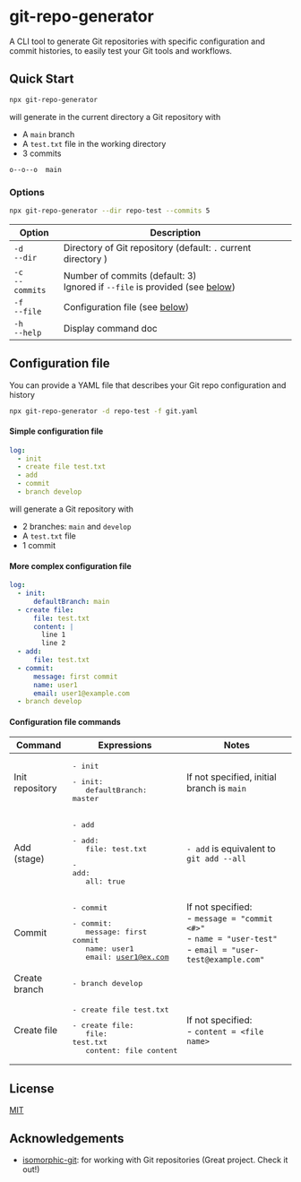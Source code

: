 # git-repo-generator

A CLI tool to generate Git repositories with specific configuration and commit histories, to easily test your Git tools and workflows.

## Quick Start

```sh
npx git-repo-generator
```

will generate in the current directory a Git repository with

- A `main` branch
- A `test.txt` file in the working directory
- 3 commits

```
o--o--o  main
```

### Options

```sh
npx git-repo-generator --dir repo-test --commits 5
```

| Option                 | Description                                                                                             |
| ---------------------- | ------------------------------------------------------------------------------------------------------- |
| `-d` <br/> `--dir`     | Directory of Git repository (default: `.` current directory )                                           |
| `-c` <br/> `--commits` | Number of commits (default: 3) <br/> Ignored if `--file` is provided (see [below](#configuration-file)) |
| `-f` <br/> `--file`    | Configuration file (see [below](#configuration-file))                                                   |
| `-h` <br/> `--help`    | Display command doc                                                                                     |

## Configuration file

You can provide a YAML file that describes your Git repo configuration and history

```sh
npx git-repo-generator -d repo-test -f git.yaml
```

#### Simple configuration file

```yaml
log:
  - init
  - create file test.txt
  - add
  - commit
  - branch develop
```

will generate a Git repository with

- 2 branches: `main` and `develop`
- A `test.txt` file
- 1 commit

#### More complex configuration file

```yaml
log:
  - init:
      defaultBranch: main
  - create file:
      file: test.txt
      content: |
        line 1
        line 2
  - add:
      file: test.txt
  - commit:
      message: first commit
      name: user1
      email: user1@example.com
  - branch develop
```

#### Configuration file commands

| Command         | Expressions                                                                                                                                                   | Notes                                                                                                                 |
| --------------- | ------------------------------------------------------------------------------------------------------------------------------------------------------------- | --------------------------------------------------------------------------------------------------------------------- |
| Init repository | <pre>- init</pre> <pre>- init:<br>&nbsp;&nbsp;&nbsp;defaultBranch: master</pre>                                                                               | If not specified, initial branch is `main`                                                                            |
| Add (stage)     | <pre>- add</pre> <pre>- add:<br>&nbsp;&nbsp;&nbsp;file: test.txt</pre> <pre>- add:<br>&nbsp;&nbsp;&nbsp;all: true</pre>                                       | `- add` is equivalent to `git add --all`                                                                              |
| Commit          | <pre>- commit</pre> <pre>- commit:<br>&nbsp;&nbsp;&nbsp;message: first commit<br>&nbsp;&nbsp;&nbsp;name: user1<br>&nbsp;&nbsp;&nbsp;email: user1@ex.com</pre> | If not specified: <br> - `message = "commit <#>"` <br> - `name = "user-test"`<br> - `email = "user-test@example.com"` |
| Create branch   | <pre>- branch develop</pre>                                                                                                                                   |                                                                                                                       |
| Create file     | <pre>- create file test.txt</pre> <pre>- create file:<br>&nbsp;&nbsp;&nbsp;file: test.txt<br>&nbsp;&nbsp;&nbsp;content: file content</pre>                    | If not specified: <br> - `content = <file name>`                                                                      |

## License

[MIT](https://github.com/hhourani27/git-repo-generator/blob/main/LICENSE)

## Acknowledgements

- [isomorphic-git](https://github.com/isomorphic-git/isomorphic-git): for working with Git repositories (Great project. Check it out!)
